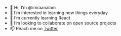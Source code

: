 - 👋 Hi, I’m @imraanalam
- 👀 I’m interested in learning new things everyday
- 🌱 I’m currently learning React
- 💞️ I’m looking to collaborate on open source projects
- 📫 Reach me on <a href="https://twitter.com/imalam_tweets">Twitter</a>

<!---
imraanalam/imraanalam is a ✨ special ✨ repository because its `README.md` (this file) appears on your GitHub profile.
You can click the Preview link to take a look at your changes.
--->
